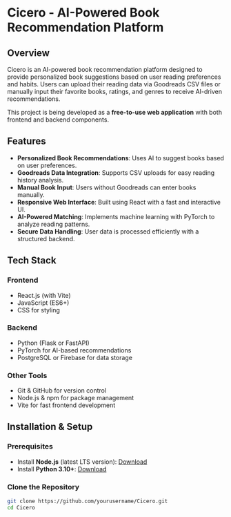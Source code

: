 # Cicero - AI-Powered Book Recommendation Platform

## Overview

Cicero is an AI-powered book recommendation platform designed to provide personalized book suggestions based on user reading preferences and habits. Users can upload their reading data via Goodreads CSV files or manually input their favorite books, ratings, and genres to receive AI-driven recommendations.

This project is being developed as a **free-to-use web application** with both frontend and backend components.

## Features

- **Personalized Book Recommendations**: Uses AI to suggest books based on user preferences.
- **Goodreads Data Integration**: Supports CSV uploads for easy reading history analysis.
- **Manual Book Input**: Users without Goodreads can enter books manually.
- **Responsive Web Interface**: Built using React with a fast and interactive UI.
- **AI-Powered Matching**: Implements machine learning with PyTorch to analyze reading patterns.
- **Secure Data Handling**: User data is processed efficiently with a structured backend.

## Tech Stack

### **Frontend**
- React.js (with Vite)
- JavaScript (ES6+)
- CSS for styling

### **Backend**
- Python (Flask or FastAPI)
- PyTorch for AI-based recommendations
- PostgreSQL or Firebase for data storage

### **Other Tools**
- Git & GitHub for version control
- Node.js & npm for package management
- Vite for fast frontend development

## Installation & Setup

### **Prerequisites**
- Install **Node.js** (latest LTS version): [Download](https://nodejs.org/)
- Install **Python 3.10+**: [Download](https://www.python.org/downloads/)

### **Clone the Repository**
```bash
git clone https://github.com/yourusername/Cicero.git
cd Cicero
